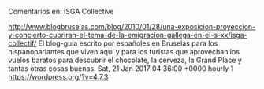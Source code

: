 Comentarios en: ISGA Collective

http://www.blogbruselas.com/blog/2010/01/28/una-exposicion-proyeccion-y-concierto-cubriran-el-tema-de-la-emigracion-gallega-en-el-s-xx/isga-collectif/
El blog-guía escrito por españoles en Bruselas para los hispanoparlantes
que viven aquí y para los turistas que aprovechan los vuelos baratos
para descubrir el chocolate, la cerveza, la Grand Place y tantas otras
cosas buenas. Sat, 21 Jan 2017 04:36:00 +0000 hourly 1
https://wordpress.org/?v=4.7.3
